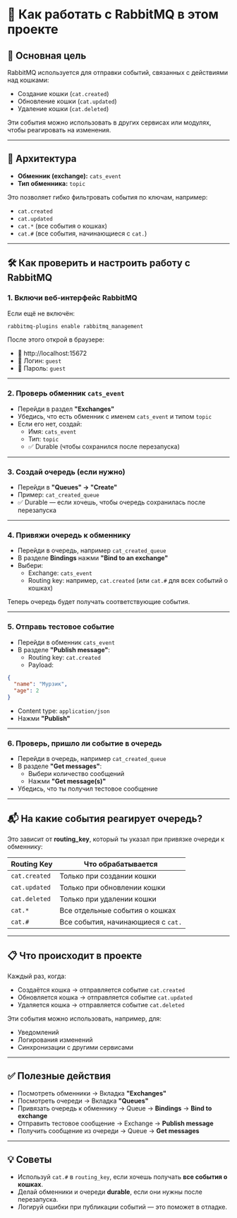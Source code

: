 # 🐰 Как работать с RabbitMQ в этом проекте

## 📌 Основная цель

RabbitMQ используется для отправки событий, связанных с действиями над кошками:

- Создание кошки (`cat.created`)
- Обновление кошки (`cat.updated`)
- Удаление кошки (`cat.deleted`)

Эти события можно использовать в других сервисах или модулях, чтобы реагировать на изменения.

---

## 🧩 Архитектура

- **Обменник (exchange):** `cats_event`
- **Тип обменника:** `topic`

Это позволяет гибко фильтровать события по ключам, например:

- `cat.created`
- `cat.updated`
- `cat.*` (все события о кошках)
- `cat.#` (все события, начинающиеся с `cat.`)

---

## 🛠 Как проверить и настроить работу с RabbitMQ

### 1. Включи веб-интерфейс RabbitMQ

Если ещё не включён:

```bash  
rabbitmq-plugins enable rabbitmq_management
```
После этого открой в браузере:

- 🔗 http://localhost:15672  
- 🔐 Логин: `guest`  
- 🔐 Пароль: `guest`

---

### 2. Проверь обменник `cats_event`

- Перейди в раздел **"Exchanges"**
- Убедись, что есть обменник с именем `cats_event` и типом `topic`
- Если его нет, создай:
  - Имя: `cats_event`
  - Тип: `topic`
  - ✅ Durable (чтобы сохранился после перезапуска)

---

### 3. Создай очередь (если нужно)

- Перейди в **"Queues" → "Create"**
- Пример: `cat_created_queue`
- ✅ Durable — если хочешь, чтобы очередь сохранилась после перезапуска

---

### 4. Привяжи очередь к обменнику

- Перейди в очередь, например `cat_created_queue`
- В разделе **Bindings** нажми **"Bind to an exchange"**
- Выбери:
  - Exchange: `cats_event`
  - Routing key: например, `cat.created` (или `cat.#` для всех событий о кошках)

Теперь очередь будет получать соответствующие события.

---

### 5. Отправь тестовое событие

- Перейди в обменник `cats_event`
- В разделе **"Publish message"**:
  - Routing key: `cat.created`
  - Payload:

```json  
{
  "name": "Мурзик",
  "age": 2
}
```

  - Content type: `application/json`
  - Нажми **"Publish"**

---

### 6. Проверь, пришло ли событие в очередь

- Перейди в очередь, например `cat_created_queue`
- В разделе **"Get messages"**:
  - Выбери количество сообщений
  - Нажми **"Get message(s)"**
- Убедись, что ты получил тестовое сообщение

---

## 📬 На какие события реагирует очередь?

Это зависит от **routing_key**, который ты указал при привязке очереди к обменнику:

| Routing Key   | Что обрабатывается                    |
|---------------|----------------------------------------|
| `cat.created` | Только при создании кошки              |
| `cat.updated` | Только при обновлении кошки            |
| `cat.deleted` | Только при удалении кошки              |
| `cat.*`       | Все отдельные события о кошках         |
| `cat.#`       | Все события, начинающиеся с `cat.`     |

---

## 📋 Что происходит в проекте

Каждый раз, когда:

- Создаётся кошка → отправляется событие `cat.created`
- Обновляется кошка → отправляется событие `cat.updated`
- Удаляется кошка → отправляется событие `cat.deleted`

Эти события можно использовать, например, для:

- Уведомлений
- Логирования изменений
- Синхронизации с другими сервисами

---

## ✅ Полезные действия

- Посмотреть обменники → Вкладка **"Exchanges"**
- Посмотреть очереди → Вкладка **"Queues"**
- Привязать очередь к обменнику → Queue → **Bindings** → **Bind to exchange**
- Отправить тестовое сообщение → Exchange → **Publish message**
- Получить сообщение из очереди → Queue → **Get messages**

---

## 💡 Советы

- Используй `cat.#` в `routing_key`, если хочешь получать **все события о кошках**.
- Делай обменники и очереди **durable**, если они нужны после перезапуска.
- Логируй ошибки при публикации событий — это поможет в отладке.

